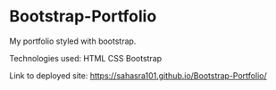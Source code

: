 # Bootstrap-Portfolio
My portfolio styled with bootstrap.

Technologies used:
HTML
CSS
Bootstrap

Link to deployed site:
https://sahasra101.github.io/Bootstrap-Portfolio/
